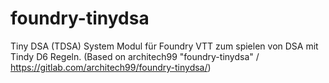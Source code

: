 # foundry-tinydsa
Tiny DSA (TDSA) System Modul für Foundry VTT zum spielen von DSA mit Tindy D6 Regeln.
(Based on architech99 "foundry-tinydsa" / https://gitlab.com/architech99/foundry-tinydsa/)
